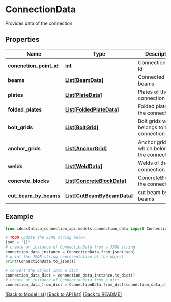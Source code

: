 # ConnectionData

Provides data of the connection

## Properties

Name | Type | Description | Notes
------------ | ------------- | ------------- | -------------
**conenction_point_id** | **int** | Connection Point Id | [optional] 
**beams** | [**List[BeamData]**](BeamData.md) | Connected beams | [optional] 
**plates** | [**List[PlateData]**](PlateData.md) | Plates of the connection | [optional] 
**folded_plates** | [**List[FoldedPlateData]**](FoldedPlateData.md) | Folded plate of the connection | [optional] 
**bolt_grids** | [**List[BoltGrid]**](BoltGrid.md) | Bolt grids which belongs to the connection | [optional] 
**anchor_grids** | [**List[AnchorGrid]**](AnchorGrid.md) | Anchor grids which belongs to the connection | [optional] 
**welds** | [**List[WeldData]**](WeldData.md) | Welds of the connection | [optional] 
**concrete_blocks** | [**List[ConcreteBlockData]**](ConcreteBlockData.md) | ConcreteBlocksof the connection | [optional] 
**cut_beam_by_beams** | [**List[CutBeamByBeamData]**](CutBeamByBeamData.md) | cut beam by beams | [optional] 

## Example

```python
from ideastatica_connection_api.models.connection_data import ConnectionData

# TODO update the JSON string below
json = "{}"
# create an instance of ConnectionData from a JSON string
connection_data_instance = ConnectionData.from_json(json)
# print the JSON string representation of the object
print(ConnectionData.to_json())

# convert the object into a dict
connection_data_dict = connection_data_instance.to_dict()
# create an instance of ConnectionData from a dict
connection_data_from_dict = ConnectionData.from_dict(connection_data_dict)
```
[[Back to Model list]](../README.md#documentation-for-models) [[Back to API list]](../README.md#documentation-for-api-endpoints) [[Back to README]](../README.md)


